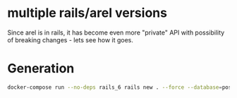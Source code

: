 # multiple rails/arel versions
Since arel is in rails, it has become even more "private" API with possibility of breaking changes - lets see how it goes.


# Generation
```bash
docker-compose run --no-deps rails_6 rails new . --force --database=postgresql --skip-javascript --skip-test
```
